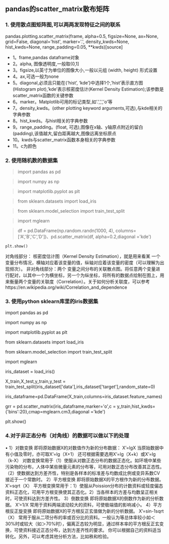 ## pandas的scatter_matrix散布矩阵
### 1.	使用散点图矩阵图,可以两两发现特征之间的联系
pandas.plotting.scatter_matrix(frame, alpha=0.5, figsize=None, ax=None, grid=False, diagonal='hist', marker='.', density_kwds=None, hist_kwds=None, range_padding=0.05, **kwds)[source]
* 1。frame,pandas dataframe对象 
* 2。alpha, 图像透明度,一般取(0,1] 
* 3。figsize,以英寸为单位的图像大小,一般以元组 (width, height) 形式设置 
* 4。ax,可选一般为none 
* 5。diagonal,必须且只能在{‘hist’, ‘kde’}中选择1个,’hist’表示直方图(Histogram plot),’kde’表示核密度估计(Kernel Density Estimation);该参数是scatter_matrix函数的关键参数 
* 6。marker。Matplotlib可用的标记类型,如’.’,’,’,’o’等 
* 7。density_kwds。(other plotting keyword arguments,可选),与kde相关的字典参数 
* 8。hist_kwds。与hist相关的字典参数 
* 9。range_padding。(float, 可选),图像在x轴、y轴原点附近的留白(padding),该值越大,留白距离越大,图像远离坐标原点 
* 10。kwds与scatter_matrix函数本身相关的字典参数 
* 11。c为颜色
### 2.	使用随机数的数据集
> import pandas as pd

> import numpy as np

> import matplotlib.pyplot as plt

> from sklearn.datasets import load_iris

> from sklearn.model_selection import train_test_split

> import mglearn

> df = pd.DataFrame(np.random.randn(1000, 4), columns=['A','B','C','D'])、pd.scatter_matrix(df, alpha=0.2,diagonal ='kde')

	plt.show()
 
对角线部分： 核密度估计图（Kernel Density Estimation），就是用来看某 一个变量分布情况，横轴对应着该变量的值，纵轴对应着该变量的密度（可以理解为出现频次）。
非对角线部分：两个 变量之间分布的关联散点图。将任意两个变量进行配对，以其中一个为横坐标，另一个为纵坐标，将所有的数据点绘制在图上，用来衡量两个变量的关联度（Correlation）。关于如何分析关联度，可以参考https://en.wikipedia.org/wiki/Correlation_and_dependence
### 3. 使用python sklearn库里的iris数据集
import pandas as pd

import numpy as np

import matplotlib.pyplot as plt

from sklearn.datasets import load_iris

from sklearn.model_selection import train_test_split

import mglearn

iris_dataset = load_iris()

X_train,X_test,y_train,y_test = train_test_split(iris_dataset['data'],iris_dataset['target'],random_state=0)

iris_dataframe=pd.DataFrame(X_train,columns=iris_dataset.feature_names)

grr = pd.scatter_matrix(iris_dataframe,marker='o',c = y_train,hist_kwds={'bins':20},cmap=mglearn.cm3,diagonal ='kde')

plt.show()
 
### 4.对于非正态分布（对角线）的数据可以做以下的处理
•	1）对数变换
即将原始数据X的对数值作为新的分布数据：
X’=lgX
当原始数据中有小值及零时，亦可取X’=lg（X+1）
还可根据需要选用X’=lg（X+k）或X’=lg（k-X）
对数变换常用于（1）使服从对数正态分布的数据正态化。如环境中某些污染物的分布，人体中某些微量元素的分布等，可用对数正态分布改善其正态性。（2）使数据达到方差齐性，特别是各样本的标准差与均数成比例或变异系数CV接近于一个常数时。
2）平方根变换
即将原始数据X的平方根作为新的分布数据。
X’=sqrt（X）
平方根变换常用于：1）使服从Poission分布的计数资料或轻度偏态资料正态化，可用平方根变换使其正态化。2）当各样本的方差与均数呈正相关时，可使资料达到方差齐性。
3）倒数变换
即将原始数据X的倒数作为新的分析数据。
X’=1/X
常用于资料两端波动较大的资料，可使极端值的影响减小。
4）平方根反正旋变换
即将原始数据X的平方根反正玄值做为新的分析数据。
X’=sin-1sqrt（X）
常用于服从二项分布的率或百分比的资料。一般认为等总体率较小如＜30%时或较大（如＞70%时），偏离正态较为明显，通过样本率的平方根反正玄变换，可使资料接近正态分布，达到方差齐性的要求。
你可以根据自己的资料适当转化。另外，可以考虑其他分析方法，比如秩和检验。

